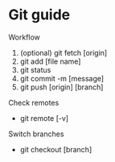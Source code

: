 # Git guide

Workflow
1. (optional) git fetch [origin]
2. git add [file name]
3. git status
4. git commit -m [message]
5. git push [origin] [branch]

Check remotes
- git remote [-v]

Switch branches
- git checkout [branch]
